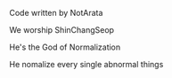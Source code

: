 Code written by NotArata

We worship ShinChangSeop

He's the God of Normalization

He nomalize every single abnormal things
